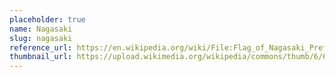 ```yaml
---
placeholder: true
name: Nagasaki
slug: nagasaki
reference_url: https://en.wikipedia.org/wiki/File:Flag_of_Nagasaki_Prefecture.svg
thumbnail_url: https://upload.wikimedia.org/wikipedia/commons/thumb/6/65/Flag_of_Nagasaki_Prefecture.svg/120px-Flag_of_Nagasaki_Prefecture.svg.png
---
```

